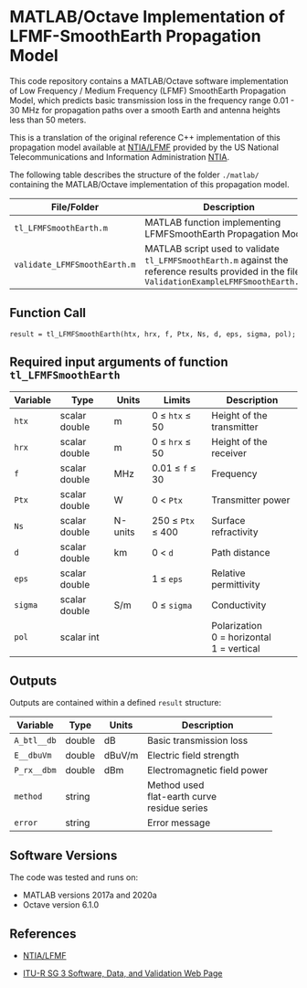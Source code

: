 # MATLAB/Octave Implementation of LFMF-SmoothEarth Propagation Model

This code repository contains a MATLAB/Octave software implementation of  Low Frequency / Medium Frequency (LFMF) SmoothEarth Propagation Model, which predicts basic transmission loss in the frequency range 0.01 - 30 MHz for propagation paths over a smooth Earth and antenna heights less than 50 meters.  

This is a translation of the original reference C++ implementation of this propagation model available at [NTIA/LFMF](https://github.com/NTIA/LFMF) provided by the US National Telecommunications and Information Administration [NTIA](https://www.ntia.gov). 

The following table describes the structure of the folder `./matlab/` containing the MATLAB/Octave implementation of this propagation model.

| File/Folder               | Description                                                         |
|----------------------------|---------------------------------------------------------------------|
|`tl_LFMFSmoothEarth.m`                | MATLAB function implementing LFMFSmoothEarth Propagation Model         |
|`validate_LFMFSmoothEarth.m`          | MATLAB script used to validate `tl_LFMFSmoothEarth.m` against the reference results provided in the file `ValidationExampleLFMFSmoothEarth.csv`            |



## Function Call

~~~
result = tl_LFMFSmoothEarth(htx, hrx, f, Ptx, Ns, d, eps, sigma, pol); 
~~~


## Required input arguments of function `tl_LFMFSmoothEarth`

| Variable          | Type   | Units | Limits       | Description  |
|-------------------|--------|-------|--------------|--------------|
| `htx`               | scalar double | m   | 0 ≤ `htx` ≤ 50   | Height of the transmitter  |
| `hrx`      | scalar double | m    | 0 ≤ `hrx` ≤ 50 | Height of the receiver |
| `f`          | scalar double | MHz    | 0.01 ≤ `f` ≤ 30   | Frequency|
| `Ptx`          | scalar double | W    | 0 < `Ptx`    | Transmitter power|
| `Ns`          | scalar double |  N-units  | 250 ≤ `Ptx` ≤ 400    | Surface refractivity|
| `d`          | scalar double | km  | 0 < `d`    | Path distance|
| `eps`          | scalar double |    | 1 ≤ `eps`     | Relative permittivity|
| `sigma`          | scalar double |  S/m  | 0 ≤ `sigma`     | Conductivity|
| `pol`           | scalar int    |       |             |  Polarization <br> 0 = horizontal <br> 1 = vertical |



 
## Outputs 

Outputs are contained within a defined `result` structure:

| Variable   | Type   | Units | Description |
|------------|--------|-------|-------------|
| `A_btl__db`    | double | dB    | Basic transmission loss |
| `E__dbuVm`    | double | dBuV/m    | Electric field strength |
| `P_rx__dbm`	| double  |	dBm	|Electromagnetic field power |
| `method`    | string |      | Method used <br> flat-earth curve <br> residue series |
| `error`    |  string |    | Error message|


## Software Versions
The code was tested and runs on:
* MATLAB versions 2017a and 2020a
* Octave version 6.1.0

## References

* [NTIA/LFMF](https://github.com/NTIA/LFMF) 

* [ITU-R SG 3 Software, Data, and Validation Web Page](https://www.itu.int/en/ITU-R/study-groups/rsg3/Pages/iono-tropo-spheric.aspx)




